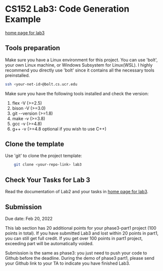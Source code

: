 CS152 Lab3: Code Generation Example
===================================

[home page for lab3](https://www.cs.ucr.edu/~dtan004/prac3/lab03_codegen.html)

## Tools preparation

Make sure you have a Linux environment for this project. You can use 'bolt', your own Linux machine, or Windows Subsystem for Linux(WSL). I highly recommend you directly use 'bolt' since it contains all the necessary tools preinstalled. 

```sh
ssh <your-net-id>@bolt.cs.ucr.edu
```

Make sure you have the following tools installed and check the version:
1. flex -V       (>=2.5)
2. bison -V      (>=3.0)
3. git --version (>=1.8)
4. make -v       (>=3.8)
5. gcc -v        (>=4.8)
6. g++ -v        (>=4.8 optional if you wish to use C++)

## Clone the template
Use 'git' to clone the project template:

```sh
    git clone <your-repo-link> lab3
```

## Check Your Tasks for Lab 3

Read the documentation of Lab2 and your tasks in [home page for lab3](https://www.cs.ucr.edu/~dtan004/prac3/lab03_codegen.html). 

## Submission 
Due date: Feb 20, 2022

This lab section has 20 additional points for your phase3-part1 project (100 points in total). If you have submitted Lab3 and lost within 20 points in part1, you can still get full credit. If you get over 100 points in part1 project, exceeding part will be automatically voided.

Submission is the same as phase3: you just need to push your code to Github before the deadline. During the demo of phase3 part1, please send your Github link to your TA to indicate you have finished Lab3.
